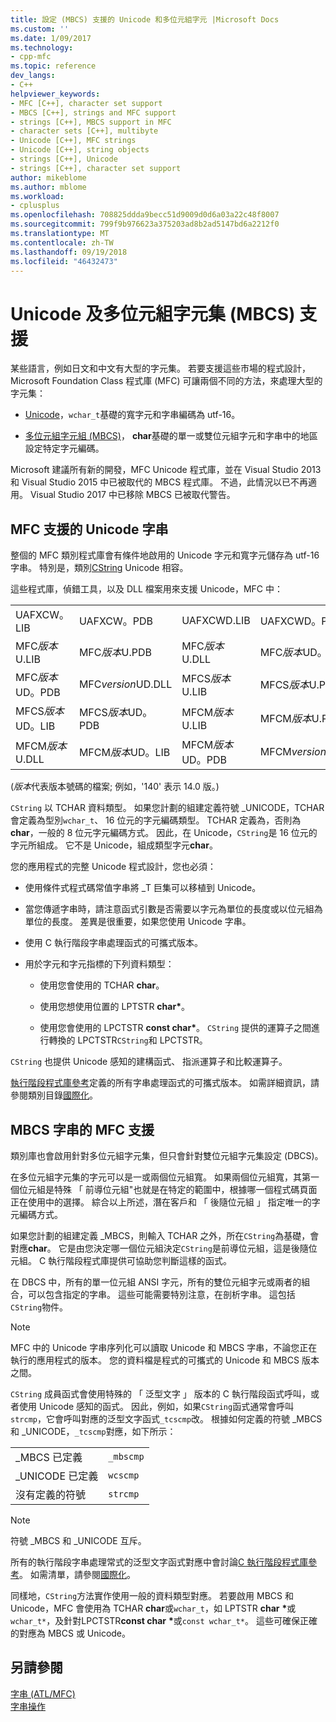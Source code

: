 ```yaml
---
title: 設定 (MBCS) 支援的 Unicode 和多位元組字元 |Microsoft Docs
ms.custom: ''
ms.date: 1/09/2017
ms.technology:
- cpp-mfc
ms.topic: reference
dev_langs:
- C++
helpviewer_keywords:
- MFC [C++], character set support
- MBCS [C++], strings and MFC support
- strings [C++], MBCS support in MFC
- character sets [C++], multibyte
- Unicode [C++], MFC strings
- Unicode [C++], string objects
- strings [C++], Unicode
- strings [C++], character set support
author: mikeblome
ms.author: mblome
ms.workload:
- cplusplus
ms.openlocfilehash: 708825ddda9becc51d9009d0d6a03a22c48f8007
ms.sourcegitcommit: 799f9b976623a375203ad8b2ad5147bd6a2212f0
ms.translationtype: MT
ms.contentlocale: zh-TW
ms.lasthandoff: 09/19/2018
ms.locfileid: "46432473"
---
```

# <a name="unicode-and-multibyte-character-set-mbcs-support"></a>Unicode 及多位元組字元集 (MBCS) 支援

某些語言，例如日文和中文有大型的字元集。 若要支援這些市場的程式設計，Microsoft Foundation Class 程式庫 (MFC) 可讓兩個不同的方法，來處理大型的字元集：

- [Unicode](#mfc-support-for-unicode-strings)，`wchar_t`基礎的寬字元和字串編碼為 utf-16。

- [多位元組字元組 (MBCS)](#mfc-support-for-mbcs-strings)， **char**基礎的單一或雙位元組字元和字串中的地區設定特定字元編碼。

Microsoft 建議所有新的開發，MFC Unicode 程式庫，並在 Visual Studio 2013 和 Visual Studio 2015 中已被取代的 MBCS 程式庫。 不過，此情況以已不再適用。 Visual Studio 2017 中已移除 MBCS 已被取代警告。

## <a name="mfc-support-for-unicode-strings"></a>MFC 支援的 Unicode 字串

整個的 MFC 類別程式庫會有條件地啟用的 Unicode 字元和寬字元儲存為 utf-16 字串。 特別是，類別[CString](../atl-mfc-shared/reference/cstringt-class.md) Unicode 相容。

這些程式庫，偵錯工具，以及 DLL 檔案用來支援 Unicode，MFC 中：

|||||
|-|-|-|-|
|UAFXCW。LIB|UAFXCW。PDB|UAFXCWD.LIB|UAFXCWD。PDB|
|MFC*版本*U.LIB|MFC*版本*U.PDB|MFC*版本*U.DLL|MFC*版本*UD。LIB|
|MFC*版本*UD。PDB|MFC*version*UD.DLL|MFCS*版本*U.LIB|MFCS*版本*U.PDB|
|MFCS*版本*UD。LIB|MFCS*版本*UD。PDB|MFCM*版本*U.LIB|MFCM*版本*U.PDB|
|MFCM*版本*U.DLL|MFCM*版本*UD。LIB|MFCM*版本*UD。PDB|MFCM*version*UD.DLL|

(*版本*代表版本號碼的檔案; 例如，'140' 表示 14.0 版。)

`CString` 以 TCHAR 資料類型。 如果您計劃的組建定義符號 _UNICODE，TCHAR 會定義為型別`wchar_t`、 16 位元的字元編碼類型。 TCHAR 定義為，否則為**char**，一般的 8 位元字元編碼方式。 因此，在 Unicode，`CString`是 16 位元的字元所組成。 它不是 Unicode，組成類型字元**char**。

您的應用程式的完整 Unicode 程式設計，您也必須：

- 使用條件式程式碼常值字串將 _T 巨集可以移植到 Unicode。

- 當您傳遞字串時，請注意函式引數是否需要以字元為單位的長度或以位元組為單位的長度。 差異是很重要，如果您使用 Unicode 字串。

- 使用 C 執行階段字串處理函式的可攜式版本。

- 用於字元和字元指標的下列資料類型：

   - 使用您會使用的 TCHAR **char**。

   - 使用您想使用位置的 LPTSTR **char**<strong>\*</strong>。

   - 使用您會使用的 LPCTSTR **const char**<strong>\*</strong>。 `CString` 提供的運算子之間進行轉換的 LPCTSTR`CString`和 LPCTSTR。

`CString` 也提供 Unicode 感知的建構函式、 指派運算子和比較運算子。

[執行階段程式庫參考](../c-runtime-library/c-run-time-library-reference.md)定義的所有字串處理函式的可攜式版本。 如需詳細資訊，請參閱類別目錄[國際化](../c-runtime-library/internationalization.md)。

## <a name="mfc-support-for-mbcs-strings"></a>MBCS 字串的 MFC 支援

類別庫也會啟用針對多位元組字元集，但只會針對雙位元組字元集設定 (DBCS)。

在多位元組字元集的字元可以是一或兩個位元組寬。 如果兩個位元組寬，其第一個位元組是特殊 「 前導位元組"也就是在特定的範圍中，根據哪一個程式碼頁面正在使用中的選擇。 綜合以上所述，潛在客戶和 「 後隨位元組 」 指定唯一的字元編碼方式。

如果您計劃的組建定義 _MBCS，則輸入 TCHAR 之外，所在`CString`為基礎，會對應**char**。 它是由您決定哪一個位元組決定`CString`是前導位元組，這是後隨位元組。 C 執行階段程式庫提供可協助您判斷這樣的函式。

在 DBCS 中，所有的單一位元組 ANSI 字元，所有的雙位元組字元或兩者的組合，可以包含指定的字串。 這些可能需要特別注意，在剖析字串。 這包括`CString`物件。

> [!NOTE]
> MFC 中的 Unicode 字串序列化可以讀取 Unicode 和 MBCS 字串，不論您正在執行的應用程式的版本。 您的資料檔是程式的可攜式的 Unicode 和 MBCS 版本之間。

`CString` 成員函式會使用特殊的 「 泛型文字 」 版本的 C 執行階段函式呼叫，或者使用 Unicode 感知的函式。 因此，例如，如果`CString`函式通常會呼叫`strcmp`，它會呼叫對應的泛型文字函式`_tcscmp`改。 根據如何定義的符號 _MBCS 和 _UNICODE，`_tcscmp`對應，如下所示：

|||
|-|-|
|_MBCS 已定義|`_mbscmp`|
|_UNICODE 已定義|`wcscmp`|
|沒有定義的符號|`strcmp`|

> [!NOTE]
> 符號 _MBCS 和 _UNICODE 互斥。

所有的執行階段字串處理常式的泛型文字函式對應中會討論[C 執行階段程式庫參考](../c-runtime-library/c-run-time-library-reference.md)。 如需清單，請參閱[國際化](../c-runtime-library/internationalization.md)。

同樣地，`CString`方法實作使用一般的資料類型對應。 若要啟用 MBCS 和 Unicode，MFC 會使用為 TCHAR **char**或`wchar_t`，如 LPTSTR **char** <strong>\*</strong>或`wchar_t*`，及針對LPCTSTR**const char** <strong>\*</strong>或`const wchar_t*`。 這些可確保正確的對應為 MBCS 或 Unicode。

## <a name="see-also"></a>另請參閱

[字串 (ATL/MFC)](../atl-mfc-shared/strings-atl-mfc.md)<br/>
[字串操作](../c-runtime-library/string-manipulation-crt.md)  
